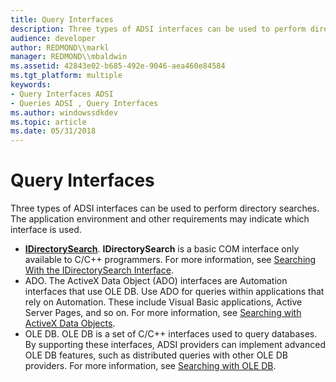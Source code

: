 ```yaml
---
title: Query Interfaces
description: Three types of ADSI interfaces can be used to perform directory searches. The application environment and other requirements may indicate which interface is used.
audience: developer
author: REDMOND\\markl
manager: REDMOND\\mbaldwin
ms.assetid: 42843e02-b685-492e-9046-aea460e84584
ms.tgt_platform: multiple
keywords:
- Query Interfaces ADSI
- Queries ADSI , Query Interfaces
ms.author: windowssdkdev
ms.topic: article
ms.date: 05/31/2018
---
```


# Query Interfaces

Three types of ADSI interfaces can be used to perform directory searches. The application environment and other requirements may indicate which interface is used.

-   [**IDirectorySearch**](/windows/desktop/api/Iads/nn-iads-idirectorysearch). **IDirectorySearch** is a basic COM interface only available to C/C++ programmers. For more information, see [Searching With the IDirectorySearch Interface](searching-with-idirectorysearch.md).
-   ADO. The ActiveX Data Object (ADO) interfaces are Automation interfaces that use OLE DB. Use ADO for queries within applications that rely on Automation. These include Visual Basic applications, Active Server Pages, and so on. For more information, see [Searching with ActiveX Data Objects](searching-with-activex-data-objects-ado.md).
-   OLE DB. OLE DB is a set of C/C++ interfaces used to query databases. By supporting these interfaces, ADSI providers can implement advanced OLE DB features, such as distributed queries with other OLE DB providers. For more information, see [Searching with OLE DB](searching-with-ole-db.md).

 

 




